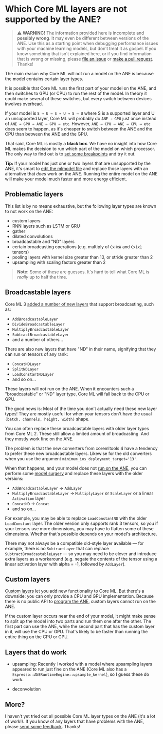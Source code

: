 # Which Core ML layers are not supported by the ANE?

> :warning: **WARNING!** The information provided here is incomplete and **possibly wrong**. It may even be different between versions of the ANE. Use this as a starting point when debugging performance issues with your machine learning models, but don't treat it as gospel. If you know something that isn't explained here, or if you find information that is wrong or missing, please [file an issue](https://github.com/hollance/neural-engine/issues) or [make a pull request](https://github.com/hollance/neural-engine/pulls). Thanks!

The main reason why Core ML will not run a model on the ANE is because the model contains certain layer types.

It is possible that Core ML runs the first part of your model on the ANE, and then switches to GPU (or CPU) to run the rest of the model. In theory it could make several of these switches, but every switch between devices involves overhead.

If your model is `S → U → S → U → S → U` where S is a supported layer and U an unsupported layer, Core ML will probably do `ANE → GPU` just once instead of `ANE → GPU → ANE → GPU → etc`. However, `ANE → CPU → ANE → CPU → etc` does seem to happen, as it's cheaper to switch between the ANE and the CPU than between the ANE and the GPU.

That said, Core ML is mostly a **black box**. We have no insight into how Core ML makes the decision to run which part of the model on which processor. The only way to find out is to [set some breakpoints](is-model-using-ane.md) and try it out.

**Tip:** If your model has just one or two layers that are unsupported by the ANE, it's smart to [edit the mlmodel file](https://leanpub.com/coreml-survival-guide) and replace those layers with an alternative that *does* work on the ANE. Running the entire model on the ANE will make your model much faster and more energy efficient.

## Problematic layers

This list is by no means exhaustive, but the following layer types are known to not work on the ANE:

- custom layers
- RNN layers such as LSTM or GRU
- gather
- dilated convolutions
- broadcastable and "ND" layers
- certain broadcasting operations (e.g. multiply of `CxHxW` and `Cx1x1` tensors)
- pooling layers with kernel size greater than 13, or stride greater than 2
- upsampling with scaling factors greater than 2

> **Note:** Some of these are guesses. It's hard to tell what Core ML is *really* up to half the time.

## Broadcastable layers

Core ML 3 [added a number of new layers](https://machinethink.net/blog/new-in-coreml3/) that support broadcasting, such as:

- `AddBroadcastableLayer`
- `DivideBroadcastableLayer`
- `MultiplyBroadcastableLayer`
- `SubtractBroadcastableLayer`
- and a number of others...

There are also new layers that have "ND" in their name, signifying that they can run on tensors of any rank:

- `ConcatNDLayer`
- `SplitNDLayer`
- `LoadConstantNDLayer`
- and so on...

These layers will not run on the ANE. When it encounters such a "broadcastable" or "ND" layer type, Core ML will fall back to the CPU or GPU.

The good news is: Most of the time you don't actually need these new layer types! They are mostly useful for when your tensors don't have the usual `(batch, channels, height, width)` shape.

You can often replace these broadcastable layers with older layer types from Core ML 2. These still allow a limited amount of broadcasting. And they mostly work fine on the ANE.

The problem is that the new converters from coremltools 4 have a tendency to prefer these new broadcastable layers. Likewise for the old converters when you use the argument `minimum_ios_deployment_target='13'`.

When that happens, and your model does not [run on the ANE](is-model-using-ane.md), you can perform some [model surgery](model-surgery.md) and replace these layers with the older versions:

- `AddBroadcastableLayer` → `AddLayer`
- `MultiplyBroadcastableLayer` → `MultiplyLayer` or `ScaleLayer` or a linear `Activation` layer
- `ConcatND` → `Concat`
- and so on...

For example, you may be able to replace `LoadConstantND` with the older `LoadConstant` layer. The older version only supports rank 3 tensors, so you if your tensors use more dimensions, you may have to flatten some of these dimensions. Whether that's possible depends on your model's architecture.

There may not always be a compatible old-style layer available — for example, there is no `SubtractLayer` that can replace `SubtractBroadcastableLayer` — so you may need to be clever and introduce extra layers as a workaround (e.g. negate the contents of the tensor using a linear activation layer with alpha = -1, followed by `AddLayer`).

## Custom layers

[Custom layers](https://machinethink.net/blog/coreml-custom-layers/) let you add new functionality to Core ML. But there's a downside: you can only provide a CPU and GPU implementation. Because there is no public API to [program the ANE](programming-ane.md), custom layers cannot run on the ANE.

If the custom layer occurs near the end of your model, it might make sense to split up the model into two parts and run them one after the other. The first part can use the ANE, while the second part that has the custom layer in it, will use the CPU or GPU. That's likely to be faster than running the entire thing on the CPU or GPU.

## Layers that do work

- upsampling: Recently I worked with a model where upsampling layers appeared to run just fine on the ANE (Core ML also has a `Espresso::ANERuntimeEngine::upsample_kernel`), so I guess these do work.

- deconvolution

## More?

I haven't yet tried out all possible Core ML layer types on the ANE (it's a lot of work!). If you know of any layers that have problems with the ANE, please [send some feedback](https://github.com/hollance/neural-engine/issues). Thanks!
